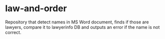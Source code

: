 # law-and-order

Repository that detect names in MS Word document, finds if those are lawyers, compare it to lawyerinfo DB and outputs an error if the name is not correct.
